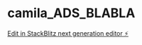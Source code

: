 # camila_ADS_BLABLA

[Edit in StackBlitz next generation editor ⚡️](https://stackblitz.com/~/github.com/camilagermanoo/camila_ADS_BLABLA)